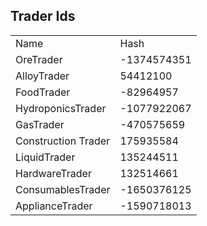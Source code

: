 ## Trader Ids
<table>
<tr><td>Name</td><td>Hash</td></tr>
<tr><td>OreTrader</td>          <td>-1374574351</td></tr>
<tr><td>AlloyTrader</td>        <td>54412100</td></tr>
<tr><td>FoodTrader</td>         <td>-82964957</td></tr>
<tr><td>HydroponicsTrader</td>  <td>-1077922067</td></tr>
<tr><td>GasTrader</td>          <td>-470575659</td></tr>
<tr><td>Construction Trader</td><td>175935584</td></tr>
<tr><td>LiquidTrader</td>       <td>135244511</td></tr>
<tr><td>HardwareTrader</td>     <td>132514661</td></tr>
<tr><td>ConsumablesTrader</td>  <td>-1650376125</td></tr>
<tr><td>ApplianceTrader</td>    <td>-1590718013</td></tr>
<table>